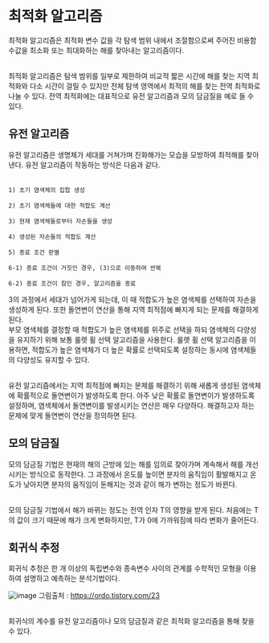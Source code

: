 <h1> 최적화 알고리즘</h1>
  최적화 알고리즘은 최적화 변수 값을 각 탐색 범위 내에서 조절함으로써 주어진 비용함수값을 최소화 또는 최대화하는 해를 찾아내는 알고리즘이다.<br><br>

  최적화 알고리즘은 탐색 범위를 일부로 제한하여 비교적 짧은 시간에 해를 찾는 지역 최적화와 다소 시간이 걸릴 수 있지만 전체 탐색 영역에서 최적의 해를 찾는 전역 최적화로 나눌 수 있다. 전역 최적화에는 대표적으로 유전 알고리즘과 모의 담금질을 예로 들 수 있다.

  <h2> 유전 알고리즘</h2>
    유전 알고리즘은 생명체가 세대를 거쳐가며 진화해가는 모습을 모방하여 최적해를 찾아낸다. 유전 알고리즘이 작동하는 방식은 다음과 같다.<br><br>
    
    
    1) 초기 염색체의 집합 생성

    2) 초기 염색체들에 대한 적합도 계산

    3) 현재 염색체들로부터 자손들을 생성

    4) 생성된 자손들의 적합도 계산

    5) 종료 조건 판별

    6-1) 종료 조건이 거짓인 경우, (3)으로 이동하여 반복

    6-2) 종료 조건이 참인 경우, 알고리즘을 종료
    
    
3의 과정에서 세대가 넘어가게 되는데, 이 때 적합도가 높은 염색체를 선택하여 자손을 생성하게 된다. 또한 돌연변이 연산을 통해 지역 최적점에 빠지게 되는 문제를 해결하게 된다.<br>
부모 염색체를 결정할 때 적합도가 높은 염색체를 위주로 선택을 하되 염색체의 다양성을 유지하기 위해 보통 룰렛 휠 선택 알고리즘을 사용한다. 룰렛 휠 선택 알고리즘을 이용하면, 적합도가 높은 염색체가 더 높은 확률로 선택되도록 설정하는 동시에 염색체들의 다양성도 유지할 수 있다.<br><br>

유전 알고리즘에서는 지역 최적점에 빠지는 문제를 해결하기 위해 새롭게 생성된 염색체에 확률적으로 돌연변이가 발생하도록 한다. 아주 낮은 확률로 돌연변이가 발생하도록 설정하며, 염색체에서 돌연변이를 발생시키는 연산은 매우 다양하다. 해결하고자 하는 문제에 맞게 돌연변이 연산을 정의하면 된다.

  <h2> 모의 담금질</h2>
  
  모의 담금질 기법은 현재의 해의 근방에 있는 해를 임의로 찾아가며 계속해서 해를 개선시키는 방식으로 동작한다. 그 과정에서 온도를 높이면 분자의 움직임이 활발해지고 온도가 낮아지면 분자의 움직임이 둔해지는 것과 같이 해가 변하는 정도가 바뀐다.<br><br>
  
  모의 담금질 기법에서 해가 바뀌는 정도는 전역 인자 T의 영향을 받게 된다. 처음에는 T의 값이 크기 때문에 해가 크게 변화하지만, T가 0에 가까워짐에 따라 변화가 줄어든다.
  
  <h2> 회귀식 추정</h2>
  회귀식 추정은 한 개 이상의 독립변수와 종속변수 사이의 관계를 수학적인 모형을 이용하여 설명하고 예측하는 분석기법이다.
  
  ![image](https://user-images.githubusercontent.com/101376843/174033322-496f9450-3d47-4c04-b3f3-720ec2a57d46.png)
그림출처 : https://ordo.tistory.com/23

  
  
  <br>
  회귀식의 계수를 유전 알고리즘이나 모의 담금질과 같은 최적화 알고리즘을 통해 찾을 수 있다.
